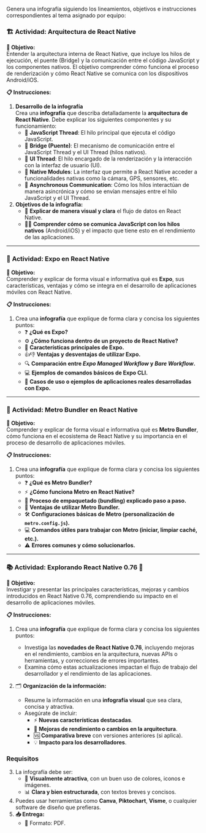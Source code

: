Genera una infografía siguiendo los lineamientos, objetivos e instrucciones correspondientes al tema asignado por equipo:

### 🏗️  **Actividad: Arquitectura de React Native**

**🎯 Objetivo:**  
Entender la arquitectura interna de React Native, que incluye los hilos de ejecución, el puente (Bridge) y la comunicación entre el código JavaScript y los componentes nativos. El objetivo comprender cómo funciona el proceso de renderización y cómo React Native se comunica con los dispositivos Android/iOS.

**📋 Instrucciones:**
1. **Desarrollo de la infografía**  
    Crea una **infografía** que describa detalladamente la **arquitectura de React Native**. Debe explicar los siguientes componentes y su funcionamiento:
    - 🧠 **JavaScript Thread**: El hilo principal que ejecuta el código JavaScript.
    - 💬 **Bridge (Puente)**: El mecanismo de comunicación entre el JavaScript Thread y el UI Thread (hilos nativos).
    - 📱 **UI Thread**: El hilo encargado de la renderización y la interacción con la interfaz de usuario (UI).
    - 🧩 **Native Modules**: La interfaz que permite a React Native acceder a funcionalidades nativas como la cámara, GPS, sensores, etc.
    - 🔄 **Asynchronous Communication**: Cómo los hilos interactúan de manera asincrónica y cómo se envían mensajes entre el hilo JavaScript y el UI Thread.
2. **Objetivos de la infografía:**
    - 🌟 **Explicar de manera visual y clara** el flujo de datos en React Native.
    - 🧑‍🏫 **Comprender cómo se comunica JavaScript con los hilos nativos** (Android/iOS) y el impacto que tiene esto en el rendimiento de las aplicaciones.

---
### 📝 **Actividad: Expo en React Native**

**🎯 Objetivo:**  
Comprender y explicar de forma visual e informativa qué es **Expo**, sus características, ventajas y cómo se integra en el desarrollo de aplicaciones móviles con React Native.

**📋 Instrucciones:**
1. Crea una **infografía** que explique de forma clara y concisa los siguientes puntos:
    - ❓ **¿Qué es Expo?**
    - ⚙️ **¿Cómo funciona dentro de un proyecto de React Native?**
    - 🌟 **Características principales de Expo.**
    - 👍👎 **Ventajas y desventajas de utilizar Expo.**
    - 🔍 **Comparación entre _Expo Managed Workflow_ y _Bare Workflow_.**
    - 💻 **Ejemplos de comandos básicos de Expo CLI.**
    - 📱 **Casos de uso o ejemplos de aplicaciones reales desarrolladas con Expo.**

---

### 🚀 **Actividad: Metro Bundler en React Native**

**🎯 Objetivo:**  
Comprender y explicar de forma visual e informativa qué es **Metro Bundler**, cómo funciona en el ecosistema de React Native y su importancia en el proceso de desarrollo de aplicaciones móviles.

**📋 Instrucciones:**
1. Crea una **infografía** que explique de forma clara y concisa los siguientes puntos:
    - ❓ **¿Qué es Metro Bundler?**
    - ⚡ **¿Cómo funciona Metro en React Native?**
    - 🔄 **Proceso de empaquetado (bundling) explicado paso a paso.**
    - 🚀 **Ventajas de utilizar Metro Bundler.**
    - 🛠️ **Configuraciones básicas de Metro (personalización de `metro.config.js`).**
    - 💻 **Comandos útiles para trabajar con Metro (iniciar, limpiar caché, etc.).**
    - ⚠️ **Errores comunes y cómo solucionarlos.**

----
### 📚 **Actividad: Explorando React Native 0.76** 🚀

**🎯 Objetivo:**  
Investigar y presentar las principales características, mejoras y cambios introducidos en React Native 0.76, comprendiendo su impacto en el desarrollo de aplicaciones móviles.

**📋 Instrucciones:**

1. Crea una **infografía** que explique de forma clara y concisa los siguientes puntos:
    - Investiga las **novedades de React Native 0.76**, incluyendo mejoras en el rendimiento, cambios en la arquitectura, nuevas APIs o herramientas, y correcciones de errores importantes.
    - Examina cómo estas actualizaciones impactan el flujo de trabajo del desarrollador y el rendimiento de las aplicaciones.
    
2. 🗂️ **Organización de la información:**
    - Resume la información en una **infografía visual** que sea clara, concisa y atractiva.
    - Asegúrate de incluir:
        - ⚡ **Nuevas características destacadas**.
        - 🔧 **Mejoras de rendimiento o cambios en la arquitectura**.
        - 🆚 **Comparativa breve** con versiones anteriores (si aplica).
        - 💡 **Impacto para los desarrolladores**.

### **Requisitos**
3. La infografía debe ser:
    - 🎨 **Visualmente atractiva**, con un buen uso de colores, iconos e imágenes.
    - 📊 **Clara y bien estructurada**, con textos breves y concisos.
4. Puedes usar herramientas como **Canva**, **Piktochart**, **Visme**, o cualquier software de diseño que prefieras.
5. **📥 Entrega:**
    - 📄 Formato: PDF.
